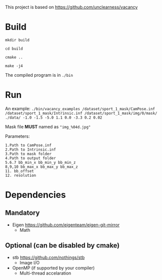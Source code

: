 This project is based on https://github.com/unclearness/vacancy

# Build
`mkdir build`

`cd build`

`cmake ..`

`make -j4`


The compiled program is in `./bin`

# Run
An example:
`./bin/vacancy_examples /dataset/sport_1_mask/CamPose.inf /dataset/sport_1_mask/Intrinsic.inf /dataset/sport_1_mask/img/0/mask/ ./data/ -1.0 -1.5 -5.0 1.1 0.0 -3.3 0.2 0.02`

Mask file **MUST** named as `"img_%04d.jpg"`


Parameters:
```
1.Path to CamPose.inf
2.Path to Intrinsic.inf
3.Path to mask folder
4.Path to output folder
5.6.7 bb_min_x bb_min_y bb_min_z
8,9,10 bb_max_x bb_max_y bb_max_z
11. bb_offset
12. resolution

```

# Dependencies
## Mandatory
- Eigen
    https://github.com/eigenteam/eigen-git-mirror
    - Math
## Optional (can be disabled by cmake)
- stb
    https://github.com/nothings/stb
    - Image I/O
- OpenMP (if supported by your compiler)
    - Multi-thread accelaration


